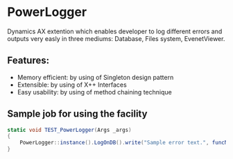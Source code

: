 # PowerLogger
 Dynamics AX extention which enables developer to log different errors and outputs very easly in three mediums: Database, Files system, EvenetViewer.

## Features:
* Memory efficient: by using of Singleton design pattern
* Extensible: by using of X++ Interfaces
* Easy usability: by using of method chaining technique

## Sample job for using the facility
```csharp
static void TEST_PowerLogger(Args _args)
{
    PowerLogger::instance().LogOnDB().write("Sample error text.", funcName(), 0, "My sample title");
}
```